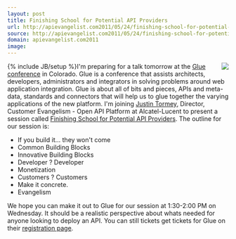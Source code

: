 ```yaml
---
layout: post
title: Finishing School for Potential API Providers
url: http://apievangelist.com2011/05/24/finishing-school-for-potential-api-providers/
source: http://apievangelist.com2011/05/24/finishing-school-for-potential-api-providers/
domain: apievangelist.com2011
image: 
---
```

{% include JB/setup %}<img src="http://kinlane-productions.s3.amazonaws.com/events/gluecon.jpg"  align="right" />I'm preparing for a talk tomorrow at the <a title="Glue Conference" href="http://gluecon.com/2011/">Glue conference</a> in Colorado. Glue is a conference that assists architects, developers, administrators and integrators in solving problems around web application integration.
Glue is about all of bits and pieces, APIs and meta-data, standards and connectors that will help us to glue together the varying applications of the new platform.
I'm joining <a title="Justin Tormey" href="http://twitter.com/!/justintormey">Justin Tormey</a>, Director, Customer Evangelism - Open API Platform at Alcatel-Lucent to present a session called <a title="Finishing School for Potential API Providers" href="http://gluecon.com/2011/?page_id=16">Finishing School for Potential API Providers</a>.
The outline for our session is:
<ul>
     <li>If you build it... they won't come
     </li>
     <li>Common Building Blocks
     </li>
     <li>Innovative Building Blocks
     </li>
     <li>Developer ? Developer
     </li>
     <li>Monetization
     </li>
     <li>Customers ? Customers
     </li>
     <li>Make it concrete.
     </li>
     <li>Evangelism
     </li>
</ul>We hope you can make it out to Glue for our session at 1:30-2:00 PM on Wednesday. It should be a realistic perspective about whats needed for anyone looking to deploy an API.
You can still tickets get tickets for Glue on their <a title="registration page" href="http://gluecon.com/2011/?page_id=22">registration page</a>.
